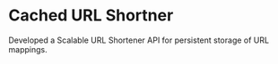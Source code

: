 
# Cached URL Shortner

Developed a Scalable URL Shortener API for persistent storage of URL mappings.

